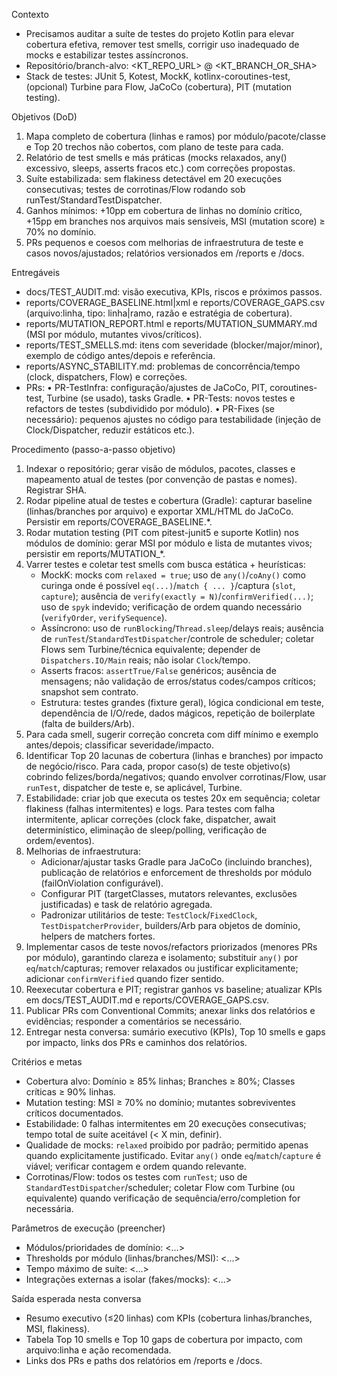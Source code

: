 Contexto
- Precisamos auditar a suíte de testes do projeto Kotlin para elevar cobertura efetiva, remover test smells, corrigir uso inadequado de mocks e estabilizar testes assíncronos.
- Repositório/branch-alvo: <KT_REPO_URL> @ <KT_BRANCH_OR_SHA>
- Stack de testes: JUnit 5, Kotest, MockK, kotlinx-coroutines-test, (opcional) Turbine para Flow, JaCoCo (cobertura), PIT (mutation testing).

Objetivos (DoD)
1) Mapa completo de cobertura (linhas e ramos) por módulo/pacote/classe e Top 20 trechos não cobertos, com plano de teste para cada.
2) Relatório de test smells e más práticas (mocks relaxados, any() excessivo, sleeps, asserts fracos etc.) com correções propostas.
3) Suíte estabilizada: sem flakiness detectável em 20 execuções consecutivas; testes de corrotinas/Flow rodando sob runTest/StandardTestDispatcher.
4) Ganhos mínimos: +10pp em cobertura de linhas no domínio crítico, +15pp em branches nos arquivos mais sensíveis, MSI (mutation score) ≥ 70% no domínio.
5) PRs pequenos e coesos com melhorias de infraestrutura de teste e casos novos/ajustados; relatórios versionados em /reports e /docs.

Entregáveis
- docs/TEST_AUDIT.md: visão executiva, KPIs, riscos e próximos passos.
- reports/COVERAGE_BASELINE.html|xml e reports/COVERAGE_GAPS.csv (arquivo:linha, tipo: linha|ramo, razão e estratégia de cobertura).
- reports/MUTATION_REPORT.html e reports/MUTATION_SUMMARY.md (MSI por módulo, mutantes vivos/críticos).
- reports/TEST_SMELLS.md: itens com severidade (blocker/major/minor), exemplo de código antes/depois e referência.
- reports/ASYNC_STABILITY.md: problemas de concorrência/tempo (clock, dispatchers, Flow) e correções.
- PRs:
  • PR-TestInfra: configuração/ajustes de JaCoCo, PIT, coroutines-test, Turbine (se usado), tasks Gradle.
  • PR-Tests: novos testes e refactors de testes (subdividido por módulo).
  • PR-Fixes (se necessário): pequenos ajustes no código para testabilidade (injeção de Clock/Dispatcher, reduzir estáticos etc.).

Procedimento (passo-a-passo objetivo)
1) Indexar o repositório; gerar visão de módulos, pacotes, classes e mapeamento atual de testes (por convenção de pastas e nomes). Registrar SHA.
2) Rodar pipeline atual de testes e cobertura (Gradle): capturar baseline (linhas/branches por arquivo) e exportar XML/HTML do JaCoCo. Persistir em reports/COVERAGE_BASELINE.*.
3) Rodar mutation testing (PIT com pitest-junit5 e suporte Kotlin) nos módulos de domínio: gerar MSI por módulo e lista de mutantes vivos; persistir em reports/MUTATION_*.
4) Varrer testes e coletar test smells com busca estática + heurísticas:
   - MockK: mocks com `relaxed = true`; uso de `any()`/`coAny()` como curinga onde é possível `eq(...)`/`match { ... }`/captura (`slot`, `capture`); ausência de `verify(exactly = N)`/`confirmVerified(...)`; uso de `spyk` indevido; verificação de ordem quando necessário (`verifyOrder`, `verifySequence`).
   - Assíncrono: uso de `runBlocking`/`Thread.sleep`/delays reais; ausência de `runTest`/`StandardTestDispatcher`/controle de scheduler; coletar Flows sem Turbine/técnica equivalente; depender de `Dispatchers.IO/Main` reais; não isolar `Clock`/tempo.
   - Asserts fracos: `assertTrue/False` genéricos; ausência de mensagens; não validação de erros/status codes/campos críticos; snapshot sem contrato.
   - Estrutura: testes grandes (fixture geral), lógica condicional em teste, dependência de I/O/rede, dados mágicos, repetição de boilerplate (falta de builders/Arb).
5) Para cada smell, sugerir correção concreta com diff mínimo e exemplo antes/depois; classificar severidade/impacto.
6) Identificar Top 20 lacunas de cobertura (linhas e branches) por impacto de negócio/risco. Para cada, propor caso(s) de teste objetivo(s) cobrindo felizes/borda/negativos; quando envolver corrotinas/Flow, usar `runTest`, dispatcher de teste e, se aplicável, Turbine.
7) Estabilidade: criar job que executa os testes 20x em sequência; coletar flakiness (falhas intermitentes) e logs. Para testes com falha intermitente, aplicar correções (clock fake, dispatcher, await determinístico, eliminação de sleep/polling, verificação de ordem/eventos).
8) Melhorias de infraestrutura:
   - Adicionar/ajustar tasks Gradle para JaCoCo (incluindo branches), publicação de relatórios e enforcement de thresholds por módulo (failOnViolation configurável).
   - Configurar PIT (targetClasses, mutators relevantes, exclusões justificadas) e task de relatório agregada.
   - Padronizar utilitários de teste: `TestClock`/`FixedClock`, `TestDispatcherProvider`, builders/Arb para objetos de domínio, helpers de matchers fortes.
9) Implementar casos de teste novos/refactors priorizados (menores PRs por módulo), garantindo clareza e isolamento; substituir `any()` por `eq`/`match`/capturas; remover relaxados ou justificar explicitamente; adicionar `confirmVerified` quando fizer sentido.
10) Reexecutar cobertura e PIT; registrar ganhos vs baseline; atualizar KPIs em docs/TEST_AUDIT.md e reports/COVERAGE_GAPS.csv.
11) Publicar PRs com Conventional Commits; anexar links dos relatórios e evidências; responder a comentários se necessário.
12) Entregar nesta conversa: sumário executivo (KPIs), Top 10 smells e gaps por impacto, links dos PRs e caminhos dos relatórios.

Critérios e metas
- Cobertura alvo: Domínio ≥ 85% linhas; Branches ≥ 80%; Classes críticas ≥ 90% linhas.
- Mutation testing: MSI ≥ 70% no domínio; mutantes sobreviventes críticos documentados.
- Estabilidade: 0 falhas intermitentes em 20 execuções consecutivas; tempo total de suíte aceitável (< X min, definir).
- Qualidade de mocks: `relaxed` proibido por padrão; permitido apenas quando explicitamente justificado. Evitar `any()` onde `eq`/`match`/`capture` é viável; verificar contagem e ordem quando relevante.
- Corrotinas/Flow: todos os testes com `runTest`; uso de `StandardTestDispatcher`/scheduler; coletar Flow com Turbine (ou equivalente) quando verificação de sequência/erro/completion for necessária.

Parâmetros de execução (preencher)
- Módulos/prioridades de domínio: <...>
- Thresholds por módulo (linhas/branches/MSI): <...>
- Tempo máximo de suíte: <...>
- Integrações externas a isolar (fakes/mocks): <...>

Saída esperada nesta conversa
- Resumo executivo (≤20 linhas) com KPIs (cobertura linhas/branches, MSI, flakiness).
- Tabela Top 10 smells e Top 10 gaps de cobertura por impacto, com arquivo:linha e ação recomendada.
- Links dos PRs e paths dos relatórios em /reports e /docs.